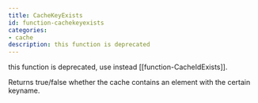 ```yaml
---
title: CacheKeyExists
id: function-cachekeyexists
categories:
- cache
description: this function is deprecated
---
```


this function is deprecated, use instead [[function-CacheIdExists]].

Returns true/false whether the cache contains an element with the certain keyname.
